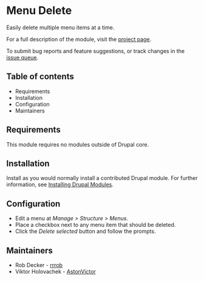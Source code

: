 # Menu Delete

Easily delete multiple menu items at a time.

For a full description of the module, visit the
[project page](https://www.drupal.org/project/menu_delete).

To submit bug reports and feature suggestions, or track changes in the
[issue queue](https://www.drupal.org/project/issues/menu_delete).


## Table of contents

- Requirements
- Installation
- Configuration
- Maintainers


## Requirements

This module requires no modules outside of Drupal core.


## Installation

Install as you would normally install a contributed Drupal module. For further
information, see
[Installing Drupal Modules](https://www.drupal.org/docs/extending-drupal/installing-drupal-modules).


## Configuration

- Edit a menu at _Manage > Structure > Menus_.
- Place a checkbox next to any menu item that should be deleted.
- Click the _Delete selected_ button and follow the prompts.


## Maintainers

- Rob Decker - [rrrob](https://www.drupal.org/u/rrrob)
- Viktor Holovachek - [AstonVictor](https://www.drupal.org/u/astonvictor)
